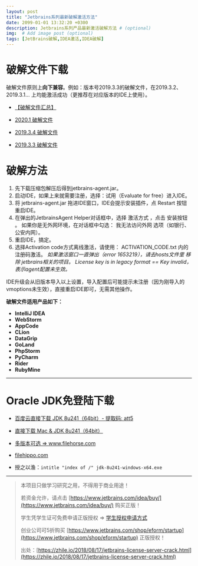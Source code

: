 ```yaml
---
layout: post
title: "Jetbrains系列最新破解激活方法"
date: 2099-01-01 13:32:20 +0300
description: Jetbrains系列产品最新激活破解方法 # (optional)
img:  # Add image post (optional)
tags: [JetBrains破解,IDEA激活,IDEA破解] 
---
```


# 破解文件下载

破解文件原则上**向下兼容**。例如：版本号2019.3.3的破解文件，在2019.3.2、2019.3.1... 上均能激活成功（更推荐在对应版本的IDE上使用）。

- <a href="https://github.com/Zephyr006/zephyr006.github.io/tree/master/_attachments/jetbrains" target="_blank">【破解文件汇总】</a>

- <a href="https://github.com/Zephyr006/zephyr006.github.io/tree/master/_attachments/jetbrains/2020-1.zip" target="_blank" title="点击下载">2020.1 破解文件</a>

- <a href="https://github.com/Zephyr006/zephyr006.github.io/tree/master/_attachments/jetbrains/2019-3-4.zip" target="_blank" title="点击下载">2019.3.4 破解文件</a>

- <a href="https://github.com/Zephyr006/zephyr006.github.io/tree/master/_attachments/jetbrains/2019-3-3.zip" target="_blank" title="点击下载">2019.3.3 破解文件</a>



# 破解方法

1. 先下载压缩包解压后得到jetbrains-agent.jar。
2. 启动IDE，如果上来就需要注册，选择：试⽤（Evaluate for free）进⼊IDE。
3. 将 jetbrains-agent.jar 拖进IDE窗⼝，IDE会提示安装插件，点 Restart 按钮重启IDE。
4. 在弹出的JetbrainsAgent Helper对话框中，选择 激活⽅式 ，点击 安装按钮 。
    如果你是⽆外⽹环境，在对话框中勾选： 我⽆法访问外⽹ 选项（如银⾏、公安内⽹）。
5. 重启IDE，搞定。
6. 选择Activation code⽅式离线激活，请使⽤： ACTIVATION_CODE.txt 内的注册码激活。
    *如果激活窗⼝⼀直弹出（error 1653219），请去hosts⽂件⾥ 移除 jetbrains相关的项⽬。*
    *License key is in legacy format == Key invalid，表示agent配置未⽣效。*

IDE升级会从旧版本导⼊以上设置，导⼊配置后可能提示未注册（因为刚导⼊的vmoptions未⽣效），直接重启IDE即可，⽆需其他操作。


**破解文件适用产品如下：**

- **IntelliJ IDEA** 
- **WebStorm** 
- **AppCode** 
- **CLion** 
- **DataGrip** 
- **GoLand** 
- **PhpStorm** 
- **PyCharm** 
- **Rider** 
- **RubyMine** 

---

# Oracle JDK免登陆下载

- <a href="https://pan.baidu.com/s/1Nq-lSC06s3YoFHEyX34aag" target="_blank">百度云直接下载 JDK 8u241（64bit）- 提取码: att5</a>

- <a href="https://mac.filehorse.com/download-java-development-kit/13749/" target="_blank">直接下载 Mac & JDK 8u241（64bit）</a>

- <a href="https://www.filehorse.com/search?q=java%20jdk" target="_blank">多版本可选 => www.filehorse.com</a>

- <a href="https://filehippo.com/download_java_development_kit_64/8-update-162/" target="_blank">filehippo.com</a>

- 授之以渔：`intitle "index of /" jdk-8u241-windows-x64.exe`



---
>
> 本项⽬只做学习研究之⽤，不得⽤于商业⽤途！
>
> 若资⾦允许，请点击 [https://www.jetbrains.com/idea/buy/](https://www.jetbrains.com/idea/buy/) 购买正版！
>
> 学⽣凭学⽣证可免费申请正版授权 => [学⽣授权申请⽅式](https://sales.jetbrains.com/hc/zh-cn/articles/207154369-学⽣授权申请⽅式)
>
> 创业公司可5折购买 [https://www.jetbrains.com/shop/eform/startup](https://www.jetbrains.com/shop/eform/startup) 正版授权！
>
> 出处：[https://zhile.io/2018/08/17/jetbrains-license-server-crack.html](https://zhile.io/2018/08/17/jetbrains-license-server-crack.html)
